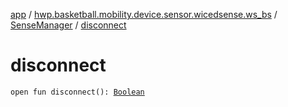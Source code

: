 [app](../../index.md) / [hwp.basketball.mobility.device.sensor.wicedsense.ws_bs](../index.md) / [SenseManager](index.md) / [disconnect](.)

# disconnect

`open fun disconnect(): `[`Boolean`](https://kotlinlang.org/api/latest/jvm/stdlib/kotlin/-boolean/index.html)
